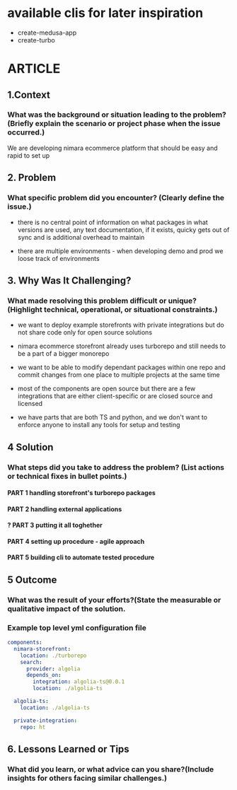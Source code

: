 # available clis for later inspiration

- create-medusa-app
- create-turbo

# ARTICLE

## 1.Context

### What was the background or situation leading to the problem? (Briefly explain the scenario or project phase when the issue occurred.)

We are developing nimara ecommerce platform that should be easy and rapid to set up

## 2. Problem

### What specific problem did you encounter? (Clearly define the issue.)

- there is no central point of information on what packages in what versions are used, any text documentation, if it exists, quicky gets out of sync and is additional overhead to maintain

- there are multiple environments - when developing demo and prod we loose track of environments

## 3. Why Was It Challenging?

### What made resolving this problem difficult or unique? (Highlight technical, operational, or situational constraints.)

- we want to deploy example storefronts with private integrations but do not share code only for open source solutions

- nimara ecommerce storefront already uses turborepo and still needs to be a part of a bigger monorepo

- we want to be able to modify dependant packages within one repo and commit changes from one place to multiple projects at the same time

- most of the components are open source but there are a few integrations that are either client-specific or are closed source and licensed

- we have parts that are both TS and python, and we don't want to enforce anyone to install any tools for setup and testing

## 4 Solution

### What steps did you take to address the problem? (List actions or technical fixes in bullet points.)

#### PART 1 handling storefront's turborepo packages

#### PART 2 handling external applications

#### ? PART 3 putting it all toghether

#### PART 4 setting up procedure - agile approach

#### PART 5 building cli to automate tested procedure

## 5 Outcome

### What was the result of your efforts?(State the measurable or qualitative impact of the solution.

### Example top level yml configuration file

```yml
components:
  nimara-storefront:
    location: ./turborepo
    search:
      provider: algolia
      depends_on:
        integration: algolia-ts@0.0.1
        location: ./algolia-ts

  algolia-ts:
    location: ./algolia-ts

  private-integration:
    repo: ht
```

## 6. Lessons Learned or Tips

### What did you learn, or what advice can you share?(Include insights for others facing similar challenges.)

